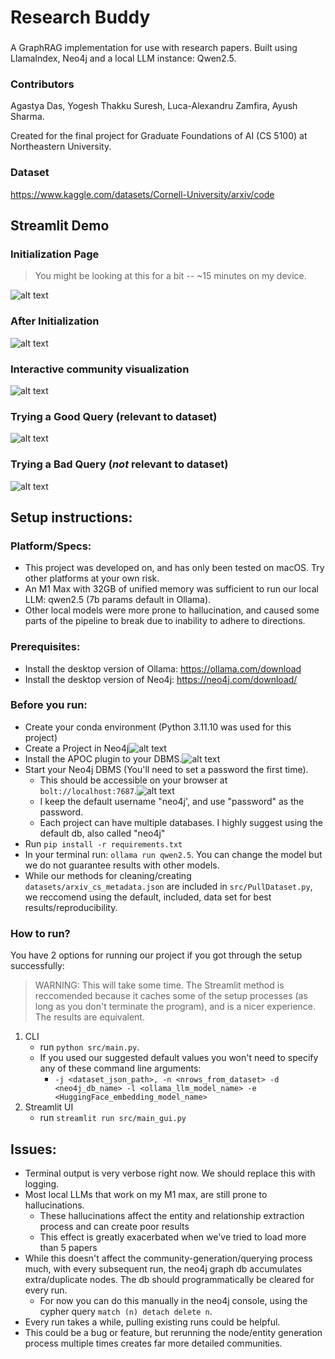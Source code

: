 # Research Buddy
### 
A GraphRAG implementation for use with research papers. Built using LlamaIndex, Neo4j and a local LLM instance: Qwen2.5. 

### Contributors
Agastya Das, Yogesh Thakku Suresh, Luca-Alexandru Zamfira, Ayush Sharma.

Created for the final project for Graduate Foundations of AI (CS 5100) at Northeastern University.

### Dataset
https://www.kaggle.com/datasets/Cornell-University/arxiv/code

## Streamlit Demo 
### Initialization Page
> You might be looking at this for a bit -- ~15 minutes on my device. 
> 
![alt text](images/loading_streamlit.gif)
### After Initialization
![alt text](images/initialized_streamlit.png)
### Interactive community visualization
![alt text](images/community_vis.gif)
### Trying a Good Query (relevant to dataset)
![alt text](images/good_query.png)
### Trying a Bad Query (_not_ relevant to dataset)
![alt text](images/bad_query.png)

## Setup instructions:

### Platform/Specs:
- This project was developed on, and has only been tested on macOS. Try other platforms at your own risk.
- An M1 Max with 32GB of unified memory was sufficient to run our local LLM: qwen2.5 (7b params default in Ollama).
- Other local models were more prone to hallucination, and caused some parts of the pipeline to break due to inability to adhere to directions. 

### Prerequisites:
- Install the desktop version of Ollama: https://ollama.com/download
- Install the desktop version of Neo4j: https://neo4j.com/download/

### Before you run:
- Create your conda environment (Python 3.11.10 was used for this project)
- Create a Project in Neo4j![alt text](images/start_neo4j.png)
- Install the APOC plugin to your DBMS.![alt text](images/install_plugin.gif) 
- Start your Neo4j DBMS (You'll need to set a password the first time). 
  - This should be accessible on your browser at `bolt://localhost:7687`.![alt text](images/graphdb.png)
  - I keep the default username "neo4j', and use "password" as the password. 
  - Each project can have multiple databases. I highly suggest using the default db, also called "neo4j"
- Run `pip install -r requirements.txt`
- In your terminal run: `ollama run qwen2.5`. You can change the model but we do not guarantee results with other models.
- While our methods for cleaning/creating `datasets/arxiv_cs_metadata.json` are included in `src/PullDataset.py`, we reccomend using the default, included, data set for best results/reproducibility. 

### How to run?
You have 2 options for running our project if you got through the setup successfully:
> WARNING: This will take some time. The Streamlit method is reccomended because it caches some of the setup processes (as long as you don't terminate the program), and is a nicer experience. The results are equivalent. 
1. CLI
	- run `python src/main.py`. 
	- If you used our suggested default values you won't need to specify any of these command line arguments:
    	- ` -j <dataset_json_path>, -n <nrows_from_dataset> -d <neo4j_db_name> -l <ollama_llm_model_name> -e <HuggingFace_embedding_model_name> `
2. Streamlit UI
   - run `streamlit run src/main_gui.py`

## Issues:
- Terminal output is very verbose right now. We should replace this with logging.
- Most local LLMs that work on my M1 max, are still prone to hallucinations. 
  - These hallucinations affect the entity and relationship extraction process and can create poor results
  - This effect is greatly exacerbated when we've tried to load more than 5 papers
- While this doesn't affect the community-generation/querying process much, with every subsequent run, the neo4j graph db accumulates extra/duplicate nodes. The db should programmatically be cleared for every run. 
  - For now you can do this manually in the neo4j console, using the cypher query  `match (n) detach delete n`.
- Every run takes a while, pulling existing runs could be helpful.
- This could be a bug or feature, but rerunning the node/entity generation process multiple times creates far more detailed communities.
  
